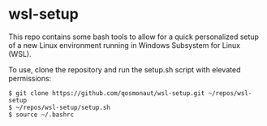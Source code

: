 # wsl-setup
This repo contains some bash tools to allow for a quick personalized setup of a new Linux environment running in Windows Subsystem for Linux (WSL).

To use, clone the repository and run the setup.sh script with elevated permissions:
```
$ git clone https://github.com/qosmonaut/wsl-setup.git ~/repos/wsl-setup
$ ~/repos/wsl-setup/setup.sh
$ source ~/.bashrc
```
